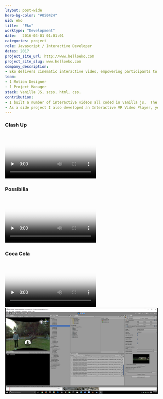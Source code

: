 ```yaml
---
layout: post-wide
hero-bg-color: "#050424"
uid: eko
title:  "Eko"
worktype: "Development"
date:   2016-04-01 01:01:01
categories: project
role: Javascript / Interactive Developer
dates: 2017
project_site_url: http://www.helloeko.com
project_site_slug: www.helloeko.com
company_description:
- Eko delivers cinematic interactive video, empowering participants to make choices that shape stories in real time.
team:
- 1 Motion Designer
- 1 Project Manager
stack: Vanilla JS, scss, html, css.
contribution:
- I built a number of interactive videos all coded in vanilla js.  The interactive video player preloads video segments for each possible fork, it then plays the correct video segments according to the user's interaction.
- As a side project I also developed an Interactive VR Video Player, you watched a 360 video and at certain points shake your head yes or no to respond to the actor, the narrative changes according to your choices.
---
```


<div class="showcase">
  <h3>Clash Up</h3>
  <div class="videoWrapper">
    <video id="" class="video-js vjs-sublime-skin" controls preload="none" poster='/img/eko/clash-up-cover.jpg' data-setup='{"fluid": true}'>
      <source src="/video/eko/clash-up-trailer.mp4" type='video/mp4'>
    </video>
  </div>
  <h3>Possibilia</h3>
  <video id="" class="video-js vjs-sublime-skin" controls preload="none" poster='/img/eko/possibilia-cover.png' data-setup='{"fluid": true}'>
    <source src="/video/eko/possibilia-trailer.mp4" type='video/mp4'>
  </video>
  <h3>Coca Cola</h3>
  <video id="" class="video-js vjs-sublime-skin" controls preload="none" poster='/img/eko/coca-cola-cover.jpg' data-setup='{"fluid": true}'>
    <source src="/video/eko/coca-cola-trailer.mp4" type='video/mp4' >
  </video>

  <img src="/img/eko/unity-poc.png" alt="interlude-unity-poc">
</div>
